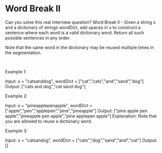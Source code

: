 # Word Break II

Can you solve this real interview question? Word Break II - Given a string s and a dictionary of strings wordDict, add spaces in s to construct a sentence where each word is a valid dictionary word. Return all such possible sentences in any order.

Note that the same word in the dictionary may be reused multiple times in the segmentation.

 

Example 1:


Input: s = "catsanddog", wordDict = ["cat","cats","and","sand","dog"]
Output: ["cats and dog","cat sand dog"]


Example 2:


Input: s = "pineapplepenapple", wordDict = ["apple","pen","applepen","pine","pineapple"]
Output: ["pine apple pen apple","pineapple pen apple","pine applepen apple"]
Explanation: Note that you are allowed to reuse a dictionary word.


Example 3:


Input: s = "catsandog", wordDict = ["cats","dog","sand","and","cat"]
Output: []